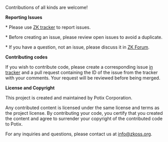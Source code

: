 
Contributions of all kinds are welcome!

**Reporting Issues**

\* Please use [ZK tracker](https://tracker.zkoss.org/projects/ZSS) to report issues.

\* Before creating an issue, please review open issues to avoid a duplicate.

\* If you have a question, not an issue, please discuss it in [ZK Forum](https://forum.zkoss.org/questions/).

**Contributing codes**

If you wish to contribute code, please create a corresponding issue [in tracker](https://tracker.zkoss.org/projects/ZSS) and a pull request containing the ID of the issue from the tracker with your comments. Your request will be reviewed before being merged.

**License and Copyright**

This project is created and maintained by Potix Corporation. 

Any contributed content is licensed under the same license and terms as the project license. By contributing your code, you certify that you created the content and agree to surrender your copyright of the contributed code to Potix. 


For any inquiries and questions, please contact us at info@zkoss.org.
